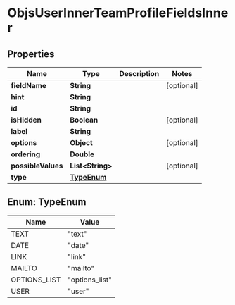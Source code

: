 

# ObjsUserInnerTeamProfileFieldsInner


## Properties

| Name | Type | Description | Notes |
|------------ | ------------- | ------------- | -------------|
|**fieldName** | **String** |  |  [optional] |
|**hint** | **String** |  |  |
|**id** | **String** |  |  |
|**isHidden** | **Boolean** |  |  [optional] |
|**label** | **String** |  |  |
|**options** | **Object** |  |  [optional] |
|**ordering** | **Double** |  |  |
|**possibleValues** | **List&lt;String&gt;** |  |  [optional] |
|**type** | [**TypeEnum**](#TypeEnum) |  |  |



## Enum: TypeEnum

| Name | Value |
|---- | -----|
| TEXT | &quot;text&quot; |
| DATE | &quot;date&quot; |
| LINK | &quot;link&quot; |
| MAILTO | &quot;mailto&quot; |
| OPTIONS_LIST | &quot;options_list&quot; |
| USER | &quot;user&quot; |



